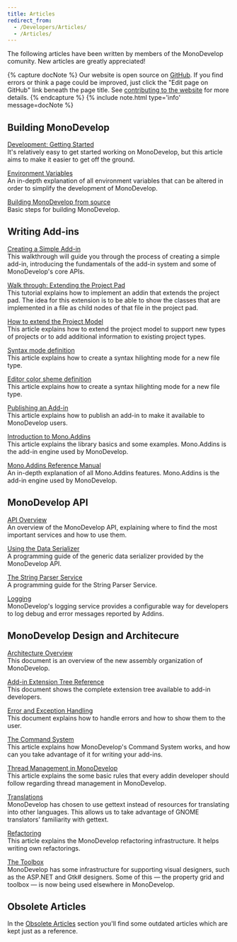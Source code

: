 ```yaml
---
title: Articles
redirect_from:
  - /Developers/Articles/
  - /Articles/
---
```


The following articles have been written by members of the MonoDevelop comunity. New articles are greatly appreciated!

{% capture docNote %}
Our website is open source on [GitHub](https://github.com/mono/md-website). If you find errors or think a page could be improved, just click the "Edit page on GitHub" link beneath the page title. See [contributing to the website](https://github.com/mono/md-website#contributing-to-the-website) for more details.
{% endcapture %}
{% include note.html type='info' message=docNote %}

Building MonoDevelop
--------------------

[Development: Getting Started](/developers/articles/development-getting-started/)<br/>
It's relatively easy to get started working on MonoDevelop, but this article aims to make it easier to get off the ground.

[Environment Variables](/developers/articles/environment-variables/)<br/>
An in-depth explanation of all environment variables that can be altered in order to simplify the development of MonoDevelop. 

[Building MonoDevelop from source](/developers/building-monodevelop/)<br/>
Basic steps for building MonoDevelop. 

Writing Add-ins
---------------

[Creating a Simple Add-in](/developers/articles/creating-a-simple-add-in/)<br/>
This walkthrough will guide you through the process of creating a simple add-in, introducing the fundamentals of the add-in system and some of MonoDevelop's core APIs.

[Walk through: Extending the Project Pad](/developers/articles/extending-the-project-pad/)<br/>
This tutorial explains how to implement an addin that extends the project pad. The idea for this extension is to be able to show the classes that are implemented in a file as child nodes of that file in the project pad.

[How to extend the Project Model](/developers/articles/how-to-extend-the-project-model/)<br/>
This article explains how to extend the project model to support new types of projects or to add additional information to existing project types.

[Syntax mode definition](/developers/articles/syntax-mode-definition/)<br/>
This article explains how to create a syntax hilighting mode for a new file type.

[Editor color sheme definition](/developers/articles/color-sheme-definition/)<br/>
This article explains how to create a syntax hilighting mode for a new file type.

[Publishing an Add-in](/developers/articles/publishing-an-addin/)<br/>
This article explains how to publish an add-in to make it available to MonoDevelop users.

[Introduction to Mono.Addins](http://www.mono-project.com/Introduction_to_Mono.Addins)<br/>
This article explains the library basics and some examples. Mono.Addins is the add-in engine used by MonoDevelop.

[Mono.Addins Reference Manual](http://www.mono-project.com/Mono.Addins_Reference_Manual)<br/>
An in-depth explanation of all Mono.Addins features. Mono.Addins is the add-in engine used by MonoDevelop.

MonoDevelop API
---------------

[API Overview](/developers/articles/api-overview/)<br/>
An overview of the MonoDevelop API, explaining where to find the most important services and how to use them.

[Using the Data Serializer](/developers/articles/using-the-data-serializer/)<br/>
A programming guide of the generic data serializer provided by the MonoDevelop API.

[The String Parser Service](/developers/articles/the-string-parser-service/)<br/>
A programming guide for the String Parser Service.

[Logging](/developers/articles/logging/)<br/>
MonoDevelop's logging service provides a configurable way for developers to log debug and error messages reported by Addins.

MonoDevelop Design and Architecure
----------------------------------

[Architecture Overview](/developers/articles/architecture-overview/)<br/>
This document is an overview of the new assembly organization of MonoDevelop.

[Add-in Extension Tree Reference](/developers/articles/extension-tree-reference/)<br/>
This document shows the complete extension tree available to add-in developers.

[Error and Exception Handling](/developers/articles/error-and-exception-handling/)<br/>
This document explains how to handle errors and how to show them to the user.

[The Command System](/developers/articles/the-command-system/)<br/>
This article explains how MonoDevelop's Command System works, and how can you take advantage of it for writing your add-ins.

[Thread Management in MonoDevelop](/developers/articles/thread-management/)<br/>
This article explains the some basic rules that every addin developer should follow regarding thread management in MonoDevelop.

[Translations](/developers/articles/translations/)<br/>
MonoDevelop has chosen to use gettext instead of resources for translating into other languages. This allows us to take advantage of GNOME translators' familiarity with gettext.

[Refactoring](/developers/articles/refactoring/)<br/>
This article explains the MonoDevelop refactoring infrastructure. It helps writing own refactorings.

[The Toolbox](/developers/articles/toolbox/)<br/>
MonoDevelop has some infrastructure for supporting visual designers, such as the ASP.NET and Gtk# designers. Some of this — the property grid and toolbox — is now being used elsewhere in MonoDevelop.

Obsolete Articles
-----------------

In the [Obsolete Articles](/archived/developers/articles/obsolete-articles/) section you'll find some outdated articles which are kept just as a reference.
